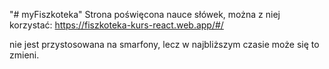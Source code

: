 "# myFiszkoteka" 
Strona poświęcona nauce słówek, można z niej korzystać: 
https://fiszkoteka-kurs-react.web.app/#/

nie jest przystosowana na smarfony, lecz w najbliższym czasie może się to zmieni.
